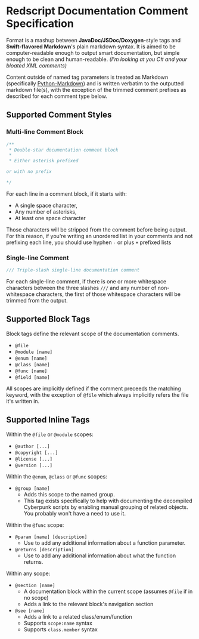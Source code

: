 # Redscript Documentation Comment Specification

Format is a mashup between **JavaDoc/JSDoc/Doxygen**-style tags and **Swift-flavored Markdown**'s
plain markdown syntax. It is aimed to be computer-readable enough to output smart documentation, but
simple enough to be clean and human-readable.
*(I'm looking at you C# and your bloated XML comments)*

Content outside of named tag parameters is treated as Markdown (specifically [Python-Markdown][1])
and is written verbatim to the outputted markdown file(s), with the exception of the trimmed comment
prefixes as described for each comment type below.

[1]: https://python-markdown.github.io/


## Supported Comment Styles

### Multi-line Comment Block
```swift
/**
 * Double-star documentation comment block
 *
 * Either asterisk prefixed

or with no prefix

*/
```
For each line in a comment block, if it starts with:
 - A single space character,
 - Any number of asterisks,
 - At least one space character

Those characters will be stripped from the comment before being output. For this reason, if you're
writing an unordered list in your comments and not prefixing each line, you should use hyphen `-` or
plus `+` prefixed lists

### Single-line Comment
```swift
/// Triple-slash single-line documentation comment
```
For each single-line comment, if there is one or more whitespace characters between the three
slashes `///` and any number of non-whitespace characters, the first of those whitespace characters
will be trimmed from the output.

## Supported Block Tags

Block tags define the relevant scope of the documentation comments.

- `@file`
- `@module [name]`
- `@enum [name]`
- `@class [name]`
- `@func [name]`
- `@field [name]`

All scopes are implicitly defined if the comment preceeds the matching keyword, with the exception
of `@file` which always implicitly refers the file it's written in.

## Supported Inline Tags

Within the `@file` or `@module` scopes:
 - `@author [...]`
 - `@copyright [...]`
 - `@license [...]`
 - `@version [...]`

Within the `@enum`, `@class` or `@func` scopes:
 - `@group [name]`
   - Adds this scope to the named group.
   - This tag exists specifically to help with documenting the decompiled Cyberpunk scripts by
     enabling manual grouping of related objects. You probably won't have a need to use it.

Within the `@func` scope:
 - `@param [name] [description]`
   - Use to add any additional information about a function parameter.
 - `@returns [description]`
   - Use to add any additional information about what the function returns.

Within any scope:
 - `@section [name]`
   - A documentation block within the current scope (assumes `@file` if in no scope)
   - Adds a link to the relevant block's navigation section
 - `@see [name]`
   - Adds a link to a related class/enum/function
   - Supports `scope:name` syntax
   - Supports `class.member` syntax
